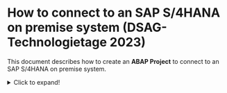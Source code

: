 # How to connect to an SAP S/4HANA on premise system (DSAG-Technologietage 2023)

This document describes how to create an **ABAP Project** to connect to an SAP S/4HANA on premise system.

<details>
 <summary>Click to expand!</summary>

1. Click on  **File > New > ABAP Project** to create a new ABAP project.

   ![New ABAP Project](images/logon.png)

2. In the *System Connection* select **S4H** and click **Next >**. The system **S4H** is already configured in SAP logon. 

   ![System Connection](images/logon2.png)

3. Click **Next >**.   

   ![Connection Settings](images/logon3.png)

4. In the *Logon to System* dialogue enter the following data
    
   - Client: xxx
   - User: DEVELOPER###
   - Password: xxxxxxxx
   - Language: xx

   Click **Next >**.

   ![Logon to System](images/logon4.png)
   
5. In the *Project Name* screen you can choose an individual name for your project or leave the default value proposed by ADT.
  
   ![Project Name](images/logon5.png)

6. Press **Finish**.   

7. Add `ZLOCAL` to your favorites packages.  

   - Right click on the folder **Favorite Packages** in your newly created ABAP project.   

   ![add_to_favorites](images/99_100_add_zlocal_to_favorites.png)  
   
   - Search for `ZLOCAL`. Select the entry and press **OK**.   
   
   ![add_to_favorites](images/99_110_add_zlocal_to_favorites.png) 
   
 
   
</details>

